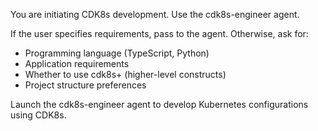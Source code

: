 You are initiating CDK8s development. Use the cdk8s-engineer agent.

If the user specifies requirements, pass to the agent. Otherwise, ask for:
- Programming language (TypeScript, Python)
- Application requirements
- Whether to use cdk8s+ (higher-level constructs)
- Project structure preferences

Launch the cdk8s-engineer agent to develop Kubernetes configurations using CDK8s.
